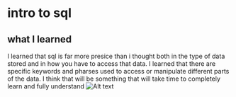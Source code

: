 # intro to sql

## what I learned

I learned that sql is far more presice than i thought both in the type of data stored and in how you have to access that data. I learned that there are specific keywords and pharses used to access or manipulate different parts of the data. I think that will be something that will take time to completely learn and fully understand ![Alt text](../../../../../../../C:/Users/atsta/OneDrive/Desktop/intro-to-sql.png)